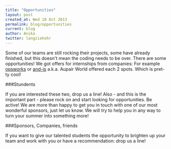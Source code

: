 ```yaml
---
title: "Opportunities"
layout: post
created_at: Wed 10 Oct 2013
permalink: blog/opportunities
current: blog
author: Anika
twitter: langziehohr
---
```


Some of our teams are still rocking their projects, some have already finished, but this doesn't mean the coding needs to be over. There are some opportunities! We got offers for internships from companies: For example 
[opsworks](http://aws.amazon.com/de/opsworks/) or [and-is](http://www.and-is.de/) a.k.a. Aupair World  offered each 2 spots. Which is pret-ty cool! 

###Stundents

If you are interested these two, drop us a line!
Also - and this is the important part - please rock on and start looking for opportunities. Be active!
We are more than happy to get you in touch with one of our most wonderful sponsors, just let us know. We will try to help you in any way to turn your summer into something more!

###Sponsors, Companies, friends

If you want to give our talented students the opportunity to brighten up your team and work with you or have a recommendation: drop us a line!

